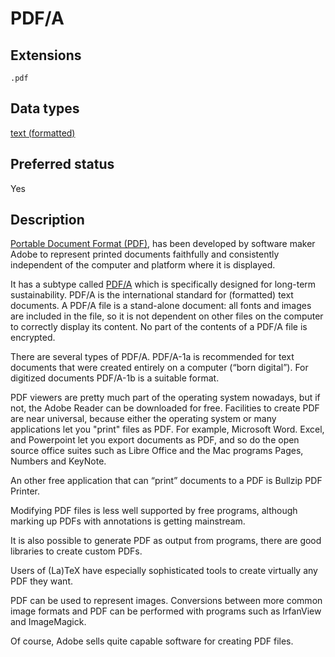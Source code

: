 # PDF/A

## Extensions

`.pdf`

## Data types

[text (formatted)](../dataTypes/formattedText.md)

## Preferred status

Yes

## Description

[Portable Document Format (PDF)]({{wikipedia}}/PDF),
has been developed by software maker Adobe to represent printed documents
faithfully and consistently independent of the computer and platform 
where it is displayed.

It has a subtype called
[PDF/A]({{wikipedia}}/PDF/A)
which is specifically designed for long-term sustainability.
PDF/A is the international standard for (formatted) text
documents. A PDF/A file is a stand-alone document: all fonts and images are
included in the file, so it is not dependent on other files on the computer to
correctly display its content.
No part of the contents of a PDF/A file is encrypted.

There are several types of PDF/A. PDF/A-1a is recommended for text documents
that were created entirely on a computer (“born digital”). For digitized
documents PDF/A-1b is a suitable format.

PDF viewers are pretty much part of the operating system nowadays, but if not,
the Adobe Reader can be downloaded for free.
Facilities to create PDF are near universal, because either the operating system
or many applications let you "print" files as PDF.
For example, Microsoft Word. Excel, and Powerpoint let you export documents
as PDF, and so do the open source office suites such as Libre Office and the 
Mac programs Pages, Numbers and KeyNote.

An other free application that can “print” documents to a PDF is
Bullzip PDF Printer.

Modifying PDF files is less well supported by free programs, although
marking up PDFs with annotations is getting mainstream.

It is also possible to generate PDF as output from programs, there are
good libraries to create custom PDFs.

Users of (La)TeX have especially sophisticated tools to create virtually any
PDF they want.

PDF can be used to represent images. Conversions between more common image
formats and PDF can be performed with programs such as IrfanView and
ImageMagick.

Of course, Adobe sells quite capable software for creating PDF files.
